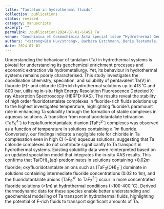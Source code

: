 ```yaml
---
title: "Tantalum in hydrothermal fluids"
collection: publications
status: revised
category: manuscripts
excerpt: ""
permalink: /publication/2024-07-01-GCASI_Ta
venue: 'Geochimica et Cosmochimica Acta special issue “Hydrothermal Geochemistry and Beyond: A Tribute to Terry M. Seward”'
authors: "<strong>Bin Hu</strong>, Barbara Estchmann, Denis Testemale, Weihua Liu, Qiushi Guan, Harald Müller, Joël Brugger."
date: 2024-07-01
---
```


Understanding the behaviour of tantalum (Ta) in hydrothermal systems is pivotal for understanding its geochemical enrichment processes and economic extraction via hydrometallurgy. Yet, its behaviour in hydrothermal systems remains poorly characterised. This study investigates the coordination chemistry, speciation, and solubility of pentavalent Ta(V) in fluoride (F)- and chloride (Cl)-rich hydrothermal solutions up to 413 ˚C and 800 bar, utilising in-situ High Energy Resolution Fluorescence Detected X-ray Absorption Spectroscopy (HERFD-XAS). The results reveal the stability of high order fluoridotantalate complexes in fluoride-rich fluids solutions up to the highest investigated temperature, highlighting fluoride’s paramount role in enhancing Ta solubility through the formation of stable complexes in aqueous solutions. A transition from nonafluoridotantalate tetraanion (TaF<sub>9</sub><sup>4-</sup>) to heptafluoridotantalate dianion (TaF<sub>7</sub><sup>2-</sup>) complexes was observed as a function of temperature in solutions containing ≥ 1<i>m</i> fluoride. Conversely, our findings indicate a negligible role for chloride in Ta complexation even in high Cl (~6<i>m</i>) aqueous solutions, suggesting that Ta chloride complexes do not contribute significantly to Ta transport in hydrothermal systems. Existing solubility data were reinterpreted based on an updated speciation model that integrates the in-situ XAS results. This confirms that Ta(OH)<sub>5</sub>(aq) predominates in solutions containing <0.02<i>m</i> fluoride; oxyfluoridotantalate anions such as [TaF<sub>3</sub>(OH)<sub>3</sub><sup>-</sup>] dominate in solutions containing intermediate fluoride concentrations (0.02 to 1<i>m</i>), and the fluoridotantalate anions [TaF<sub>9</sub><sup>4-</sup> to TaF<sub>7</sub><sup>2-</sup>] occur in more concentrated fluoride solutions (>1<i>m</i>) at hydrothermal conditions (~100-400 ˚C). Derived thermodynamic data for these species enable better understanding and geochemical modelling of Ta transport in hydrothermal fluids, highlighting the potential of F-rich fluids to transport significant amounts of Ta.
